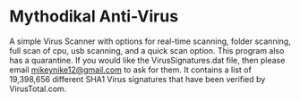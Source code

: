 # Mythodikal Anti-Virus
 A simple Virus Scanner with options for real-time scanning, folder scanning, full scan of cpu, usb scanning, and a quick scan option. This program also has a quarantine.  If you would like the VirusSignatures.dat file, then please email mikeynike12@gmail.com to ask for them.  It contains a list of 19,398,656 different SHA1 Virus signatures that have been verified by VirusTotal.com.
